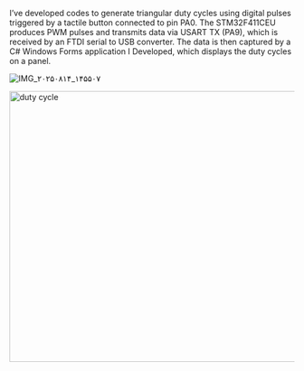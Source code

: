 I’ve developed codes to generate triangular duty cycles using digital pulses triggered by a tactile button connected to pin PA0. The STM32F411CEU produces PWM pulses and transmits data via USART TX (PA9), which is received by an FTDI serial to USB converter. The data is then captured by a C# Windows Forms application I Developed, which displays the duty cycles on a panel.

![IMG_۲۰۲۵۰۸۱۴_۱۴۵۵۰۷](https://github.com/user-attachments/assets/8185e87b-05ca-4030-bb06-c2bce23569d7)

<img width="597" height="480" alt="duty cycle" src="https://github.com/user-attachments/assets/047511bf-6dc6-4408-9737-aeae2a2582e2" />
